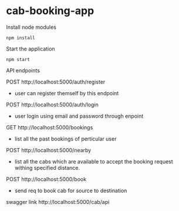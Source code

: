 # cab-booking-app

Install node modules

    npm install
    
 Start the application
    
    npm start
    
 API endpoints
 
 POST http://localhost:5000/auth/register 
  - user can register themself by this endpoint
 
 POST http://localhost:5000/auth/login
  - user login using email and password through enpoint
  
 GET http://localhost:5000/bookings
  - list all the past bookings of perticular user 

 POST http://localhost:5000/nearby
  - list all the cabs which are available to accept the booking request withing specified distance.
  
 POST http://localhost:5000/book
  - send req to book cab for source to destination


swagger link
  http://localhost:5000/cab/api
 
